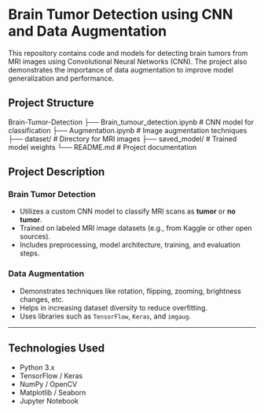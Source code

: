 #  Brain Tumor Detection using CNN and Data Augmentation

This repository contains code and models for detecting brain tumors from MRI images using Convolutional Neural Networks (CNN). The project also demonstrates the importance of data augmentation to improve model generalization and performance.

## Project Structure
 Brain-Tumor-Detection
├── Brain_tumour_detection.ipynb # CNN model for classification
├── Augmentation.ipynb # Image augmentation techniques
├── dataset/ #  Directory for MRI images
├── saved_model/ # Trained model weights
└── README.md # Project documentation

##  Project Description

### Brain Tumor Detection
- Utilizes a custom CNN model to classify MRI scans as **tumor** or **no tumor**.
- Trained on labeled MRI image datasets (e.g., from Kaggle or other open sources).
- Includes preprocessing, model architecture, training, and evaluation steps.

### Data Augmentation
- Demonstrates techniques like rotation, flipping, zooming, brightness changes, etc.
- Helps in increasing dataset diversity to reduce overfitting.
- Uses libraries such as `TensorFlow`, `Keras`, and `imgaug`.

---

##  Technologies Used

- Python 3.x
- TensorFlow / Keras
- NumPy / OpenCV
- Matplotlib / Seaborn
- Jupyter Notebook
